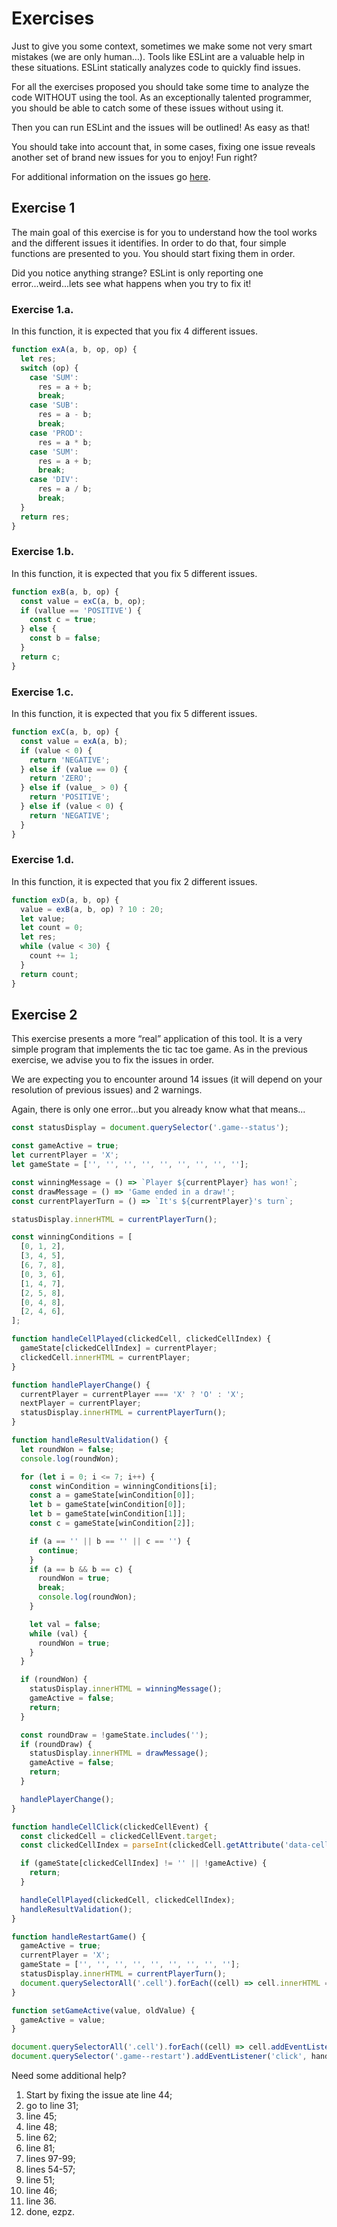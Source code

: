 # Exercises

Just to give you some context, sometimes we make some not very smart mistakes (we are only human…). Tools like ESLint are a valuable help in these situations. ESLint statically analyzes code to quickly find issues.

For all the exercises proposed you should take some time to analyze the code WITHOUT using the tool. As an exceptionally talented programmer, you should be able to catch some of these issues without using it. 

Then you can run ESLint and the issues will be outlined! As easy as that! 

You should take into account that, in some cases, fixing one issue reveals another set of brand new issues for you to enjoy! Fun right?

For additional information on the issues go [here](https://eslint.org/docs/rules/).

## Exercise 1

The main goal of this exercise is for you to understand how the tool works and the different issues it identifies. In order to do that, four simple functions are presented to you. You should start fixing them in order. 

Did you notice anything strange? ESLint is only reporting one error...weird...lets see what happens when you try to fix it!


### Exercise 1.a. 

In this function, it is expected that you fix 4 different issues. 

```JavaScript
function exA(a, b, op, op) {
  let res;
  switch (op) {
    case 'SUM':
      res = a + b;
      break;
    case 'SUB':
      res = a - b;
      break;
    case 'PROD':
      res = a * b;
    case 'SUM':
      res = a + b;
      break;
    case 'DIV':
      res = a / b;
      break;
  }
  return res;
}
```

### Exercise 1.b. 

In this function, it is expected that you fix 5 different issues. 

```JavaScript
function exB(a, b, op) {
  const value = exC(a, b, op);
  if (vallue == 'POSITIVE') {
    const c = true;
  } else {
    const b = false;
  }
  return c;
}
```

### Exercise 1.c. 

In this function, it is expected that you fix 5 different issues. 

```JavaScript
function exC(a, b, op) {
  const value = exA(a, b);
  if (value < 0) {
    return 'NEGATIVE';
  } else if (value == 0) {
    return 'ZERO';
  } else if (value_ > 0) {
    return 'POSITIVE';
  } else if (value < 0) {
    return 'NEGATIVE';
  }
}
```

### Exercise 1.d. 

In this function, it is expected that you fix 2 different issues. 

```JavaScript
function exD(a, b, op) {
  value = exB(a, b, op) ? 10 : 20;
  let value;
  let count = 0;
  let res;
  while (value < 30) {
    count += 1;
  }
  return count;
}
```

## Exercise 2

This exercise presents a more “real” application of this tool. It is a very simple program that implements the tic tac toe game. As in the previous exercise, we advise you to fix the issues in order.

We are expecting you to encounter around 14 issues (it will depend on your resolution of previous issues) and 2 warnings.

Again, there is only one error...but you already know what that means...

```JavaScript
const statusDisplay = document.querySelector('.game--status');

const gameActive = true;
let currentPlayer = 'X';
let gameState = ['', '', '', '', '', '', '', '', ''];

const winningMessage = () => `Player ${currentPlayer} has won!`;
const drawMessage = () => 'Game ended in a draw!';
const currentPlayerTurn = () => `It's ${currentPlayer}'s turn`;

statusDisplay.innerHTML = currentPlayerTurn();

const winningConditions = [
  [0, 1, 2],
  [3, 4, 5],
  [6, 7, 8],
  [0, 3, 6],
  [1, 4, 7],
  [2, 5, 8],
  [0, 4, 8],
  [2, 4, 6],
];

function handleCellPlayed(clickedCell, clickedCellIndex) {
  gameState[clickedCellIndex] = currentPlayer;
  clickedCell.innerHTML = currentPlayer;
}

function handlePlayerChange() {
  currentPlayer = currentPlayer === 'X' ? 'O' : 'X';
  nextPlayer = currentPlayer;
  statusDisplay.innerHTML = currentPlayerTurn();
}

function handleResultValidation() {
  let roundWon = false;
  console.log(roundWon);

  for (let i = 0; i <= 7; i++) {
    const winCondition = winningConditions[i];
    const a = gameState[winCondition[0]];
    let b = gameState[winCondition[0]];
    let b = gameState[winCondition[1]];
    const c = gameState[winCondition[2]];

    if (a == '' || b == '' || c == '') {
      continue;
    }
    if (a == b && b == c) {
      roundWon = true;
      break;
      console.log(roundWon);
    }

    let val = false;
    while (val) {
      roundWon = true;
    }
  }

  if (roundWon) {
    statusDisplay.innerHTML = winningMessage();
    gameActive = false;
    return;
  }

  const roundDraw = !gameState.includes('');
  if (roundDraw) {
    statusDisplay.innerHTML = drawMessage();
    gameActive = false;
    return;
  }

  handlePlayerChange();
}

function handleCellClick(clickedCellEvent) {
  const clickedCell = clickedCellEvent.target;
  const clickedCellIndex = parseInt(clickedCell.getAttribute('data-cell-index'));

  if (gameState[clickedCellIndex] != '' || !gameActive) {
    return;
  }

  handleCellPlayed(clickedCell, clickedCellIndex);
  handleResultValidation();
}

function handleRestartGame() {
  gameActive = true;
  currentPlayer = 'X';
  gameState = ['', '', '', '', '', '', '', '', ''];
  statusDisplay.innerHTML = currentPlayerTurn();
  document.querySelectorAll('.cell').forEach((cell) => cell.innerHTML = '');
}

function setGameActive(value, oldValue) {
  gameActive = value;
}

document.querySelectorAll('.cell').forEach((cell) => cell.addEventListener('click', handleCellClick));
document.querySelector('.game--restart').addEventListener('click', handleRestartGame);
```

Need some additional help?

1. Start by fixing the issue ate line 44;
2. go to line 31;
3. line 45;
4. line 48;
5. line 62;
6. line 81;
7. lines 97-99; 
8. lines 54-57;
9. line 51;
10. line 46;
11. line 36.
12. done, ezpz.